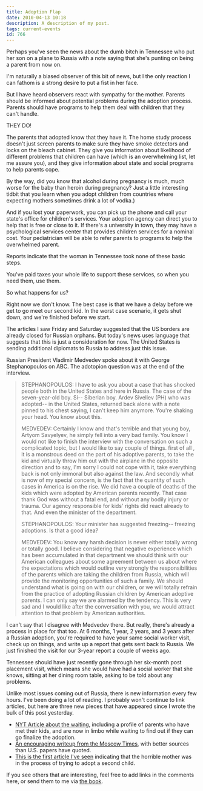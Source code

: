 ```yaml
---
title: Adoption Flap
date: 2010-04-13 10:18
description: A description of my post.
tags: current-events
id: 766
---
```

Perhaps you've seen the news about the dumb bitch in Tennessee who put her son on a plane to Russia with a note saying that she's punting on being a parent from now on.

I'm naturally a biased observer of this bit of news, but I the only reaction I can fathom is a strong desire to put a fist in her face.

But I have heard observers react with sympathy for the mother.  Parents should be informed about potential problems during the adoption process.  Parents should have programs to help them deal with children that they can't handle. 

THEY DO!

The parents that adopted know that they have it.  The home study process doesn't just screen parents to make sure they have smoke detectors and locks on the bleach cabinet.  They give you information about likelihood of different problems that children can have (which is an overwhelming list, let me assure you), and they give information about state and social programs to help parents cope.  

By the way, did you know that alcohol during pregnancy is much, much worse for the baby than heroin during pregnancy?  Just a little interesting tidbit that you learn when you adopt children from countries where expecting mothers sometimes drink a lot of vodka.)

And if you lost your paperwork, you can pick up the phone and call your state's office for children's services.  Your adoption agency can direct you to help that is free or close to it.  If there's a university in town, they may have a psychological services center that provides children services for a nominal cost.  Your pediatrician will be able to refer parents to programs to help the overwhelmed parent.  

Reports indicate that the woman in Tennessee took none of these basic steps.

You've paid taxes your whole life to support these services, so when you need them, use them.

So what happens for us?

Right now we don't know.  The best case is that we have a delay before we get to go meet our second kid.  In the worst case scenario, it gets shut down, and we're finished before we start.

The articles I saw Friday and Saturday suggested that the US borders are already closed for Russian orphans.  But today's news uses language that suggests that this is just a consideration for now.  The United States is sending additional diplomats to Russia to address just this issue.

Russian President Vladimir Medvedev spoke about it with George Stephanopoulos on ABC.  The adotopion question was at the end of the interview.

<blockquote>STEPHANOPOULOS: I have to ask you about a case that has shocked people both in the United States and here in Russia. The case of the seven-year-old boy. Si-- Siberian boy. Ardev Siveliev (PH) who was adopted-- in the United States, returned back alone with a note pinned to his chest saying, I can't keep him anymore. You're shaking your head. You know about this.

MEDVEDEV: Certainly I know and that's terrible and that young boy, Artyom Savyelyev, he simply fell into a very bad family. You know I would not like to finish the interview with the conversation on such a complicated topic, but I would like to say couple of things. first of all , it is a monstrous deed on the part of his adoptive parents, to take the kid and virtually throw him out with the airplane in the opposite direction and to say, I'm sorry I could not cope with it, take everything back is not only immoral but also against the law. And secondly what is now of my special concern, is the fact that the quantity of such cases in America is on the rise. We did have a couple of deaths of the kids which were adopted by American parents recently. That case thank God was without a fatal end, and without any bodily injury or trauma. Our agency responsible for kids' rights did react already to that. And even the minister of the department.

STEPHANOPOULOS: Your minister has suggested freezing-- freezing adoptions. Is that a good idea?

MEDVEDEV: You know any harsh decision is never either totally wrong or totally good. I believe considering that negative experience which has been accumulated in that department we should think with our American colleagues about some agreement between us about where the expectations which would outline very strongly the responsibilities of the parents which are taking the children from Russia, which will provide the monitoring opportunities of such a family. We should understand what is going on with our children, or we will totally refrain from the practice of adopting Russian children by American adoptive parents. I can only say we are alarmed by the tendency. This is very sad and I would like after the conversation with you, we would attract attention to that problem by American authorities. </blockquote>

I can't say that I disagree with Medvedev there.  But really, there's already a process in place for that too.  At 6 months, 1 year, 2 years, and 3 years after a Russian adoption, you're required to have your same social worker visit, check up on things, and write up a report that gets sent back to Russia.  We just finished the visit for our 3-year report a couple of weeks ago.

Tennessee should have just recently gone through her six-month post placement visit, which means she would have had a social worker that she knows, sitting at her dining room table, asking to be told about any problems.  

Unlike most issues coming out of Russia, there is new information every few hours.  I've been doing a lot of reading.  I probably won't continue to link articles, but here are three new pieces that have appeared since I wrote the bulk of this post yesterday.

<ul><li><a href="http://www.nytimes.com/2010/04/13/us/13adopt.html?src=mv" target="_blank">NYT Article about the waiting</a>, including a profile of parents who have met their kids, and are now in limbo while waiting to find out if they can go finalize the adoption.</li>

<li><a href="http://www.themoscowtimes.com/news/article/adoption-flap-not-expected-to-last-long/403850.html" target="_blank">An encouraging writeup from the Moscow Times</a>, with better sources than U.S. papers have quoted.</li>

<li><a href="http://abcnews.go.com/GMA/mom-russia-adoption-scandal-child/story?id=10358887&page=1" target="_blank">This is the first article I've seen</a> indicating that the horrible mother was in the process of trying to adopt a second child.</li></ul>

If you see others that are interesting, feel free to add links in the comments here, or send them to me via <a href="http://www.facebook.com/Bens4lsu" target="_blank">the book</a>.
